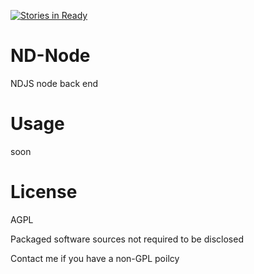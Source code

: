 [![Stories in Ready](https://badge.waffle.io/asafamr/nd-node.png?label=ready&title=Ready)](https://waffle.io/asafamr/nd-node)
# ND-Node

NDJS node back end

# Usage

soon

# License

AGPL 

Packaged software sources not required to be disclosed

Contact me if you have a non-GPL poilcy
